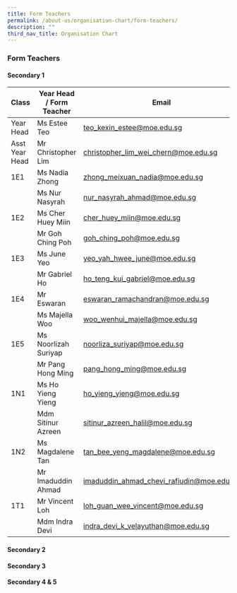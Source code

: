 ```yaml
---
title: Form Teachers
permalink: /about-us/organisation-chart/form-teachers/
description: ""
third_nav_title: Organisation Chart
---
```

### **Form Teachers**

#### **Secondary 1**

| Class | Year Head / Form Teacher | Email | Contact |
|---|---|---|---|
| Year Head | Ms Estee Teo | [teo_kexin_estee@moe.edu.sg](mailto:teo_kexin_estee@moe.edu.sg) | 65938-177 |
| Asst Year Head | Mr Christopher Lim | [christopher_lim_wei_chern@moe.edu.sg](mailto:christopher_lim_wei_chern@moe.edu.sg) | 65938-135 |
| 1E1 | Ms Nadia Zhong | [zhong_meixuan_nadia@moe.edu.sg](mailto:zhong_meixuan_nadia@moe.edu.sg) | 65938-129 |
|  | Ms Nur Nasyrah | [nur_nasyrah_ahmad@moe.edu.sg](mailto:nur_nasyrah_ahmad@moe.edu.sg) | 65938-140 |
| 1E2 | Ms Cher Huey Miin | [cher_huey_miin@moe.edu.sg](mailto:cher_huey_miin@moe.edu.sg) | 65938-181 |
|  | Mr Goh Ching Poh | [goh_ching_poh@moe.edu.sg](mailto:goh_ching_poh@moe.edu.sg) | 65938-136 |
| 1E3 | Ms June Yeo | [yeo_yah_hwee_june@moe.edu.sg](mailto:yeo_yah_hwee_june@moe.edu.sg) | 65938-162 |
|  | Mr Gabriel Ho | [ho_teng_kui_gabriel@moe.edu.sg](mailto:ho_teng_kui_gabriel@moe.edu.sg) | 65938-151 |
| 1E4 | Mr Eswaran | [eswaran_ramachandran@moe.edu.sg](mailto:eswaran_ramachandran@moe.edu.sg) | 65938-141 |
|  | Ms Majella Woo | [woo_wenhui_majella@moe.edu.sg](mailto:woo_wenhui_majella@moe.edu.sg) | 65938-129 |
| 1E5 | Ms Noorlizah Suriyap | [noorliza_suriyap@moe.edu.sg](mailto:noorliza_suriyap@moe.edu.sg) | 65938-130 |
|  | Mr Pang Hong Ming | [pang_hong_ming@moe.edu.sg](mailto:pang_hong_ming@moe.edu.sg) | 62824-339 |
| 1N1 | Ms Ho Yieng Yieng | [ho_yieng_yieng@moe.edu.sg](mailto:ho_yieng_yieng@moe.edu.sg) | 65938-139 |
|  | Mdm Sitinur Azreen | [sitinur_azreen_halil@moe.edu.sg](mailto:sitinur_azreen_halil@moe.edu.sg) | 65938-126 |
| 1N2 | Ms Magdalene Tan | [tan_bee_yeng_magdalene@moe.edu.sg](mailto:tan_bee_yeng_magdalene@moe.edu.sg) | 65938-181 |
|  | Mr Imaduddin Ahmad | [imaduddin_ahmad_chevi_rafiudin@moe.edu.sg](mailto:imaduddin_ahmad_chevi_rafiudin@moe.edu.sg) | 65938-140 |
| 1T1 | Mr Vincent Loh | [loh_guan_wee_vincent@moe.edu.sg](mailto:loh_guan_wee_vincent@moe.edu.sg) | 65938-150 |
|  | Mdm Indra Devi | [indra_devi_k_velayuthan@moe.edu.sg](mailto:indra_devi_k_velayuthan@moe.edu.sg) | 65938-164 |

#### **Secondary 2**



#### **Secondary 3**



#### **Secondary 4 & 5**